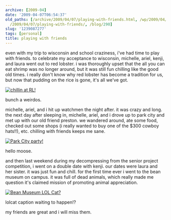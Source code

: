 ```yaml
---
archive: [2009-04]
date: '2009-04-07T06:54:37'
old_paths: [/archive/2009/04/07/playing-with-friends.html, /wp/2009/04/07/playing-with-friends/,
  /2009/04/07/playing-with-friends/, /blog/290]
slug: '1239087277'
tags: [personal]
title: playing with friends
---
```


even with my trip to wisconsin and school craziness, i've had time to play
with friends. to celebrate my acceptance to wisconsin, michelle, ariel,
kenji, and laura went out to red lobster. i was thoroughly upset that the
all you can eat shrimp was no longer around, but it was still fun chilling
like the good old times. i really don't know why red lobster has become
a tradition for us, but now that pudding on the rice is gone, it's all
we've got. 

[![chillin at RL!][1]][2]

bunch a weirdos.

michelle, ariel, and i hit up watchmen the night after. it was crazy and
long. the next day after sleeping in, michelle, ariel, and i drove up to
park city and met up with our old friend preston. we wandered around, ate
some food, checked out some shops (i really wanted to buy one of the $300
cowboy hats!!), etc. chilling with friends keeps me sane. 

[![Park City party!][3]][4]

hello moose.

and then last weekend during my decompressing from the senior project
competition, i went on a double date with kenji. our dates were laura and
her sister. it was just fun and chill. for the first time ever i went to
the bean museum on campus. it was full of dead animals, which really made
me question it's claimed mission of promoting animal appreciation. 

[![Bean Museum LOL Cat?][5]][6]

lolcat caption waiting to happen!?

my friends are great and i will miss them.

[1]: http://farm4.static.flickr.com/3337/3419945297_b96f14b2b2.jpg
[2]: http://www.flickr.com/photos/28471535@N02/3419945297 (View 'chillin at RL!' on Flickr.com)
[3]: http://farm4.static.flickr.com/3395/3419945509_50771aaf55.jpg
[4]: http://www.flickr.com/photos/28471535@N02/3419945509 (View 'Park City party!' on Flickr.com)
[5]: http://static.flickr.com/3386/3416236767_004ce86ce2.jpg
[6]: http://www.flickr.com/photos/28471535@N02/3416236767 (View 'Bean Museum LOL Cat?' on Flickr.com)


